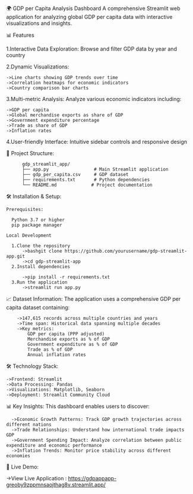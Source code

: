 🌍 GDP per Capita Analysis Dashboard
  A comprehensive Streamlit web application for analyzing global GDP per capita data with interactive visualizations and insights.
  
📊 Features

  1.Interactive Data Exploration: Browse and filter GDP data by year and country
  
  2.Dynamic Visualizations:

    ->Line charts showing GDP trends over time
    ->Correlation heatmaps for economic indicators
    ->Country comparison bar charts
    
  3.Multi-metric Analysis: Analyze various economic indicators including:

    ->GDP per capita
    ->Global merchandise exports as share of GDP
    ->Government expenditure percentage
    ->Trade as share of GDP
    ->Inflation rates
    
  4.User-friendly Interface: Intuitive sidebar controls and responsive design

  📁 Project Structure:

          gdp_streamlit_app/
          ├── app.py                 # Main Streamlit application
          ├── gdp_per_capita.csv     # GDP dataset
          ├── requirements.txt       # Python dependencies
          └── README.md             # Project documentation

🛠️ Installation & Setup:

    Prerequisites:

      Python 3.7 or higher
      pip package manager

    Local Development

      1.Clone the repository
          ->bashgit clone https://github.com/yourusername/gdp-streamlit-app.git
          ->cd gdp-streamlit-app
      2.Install dependencies
      
          ->pip install -r requirements.txt
      3.Run the application
          ->streamlit run app.py
          
  📈 Dataset Information:
      The application uses a comprehensive GDP per capita dataset containing:

        ->147,615 records across multiple countries and years
        ->Time span: Historical data spanning multiple decades
        ->Key metrics:
            GDP per capita (PPP adjusted)
            Merchandise exports as % of GDP
            Government expenditure as % of GDP
            Trade as % of GDP
            Annual inflation rates        

🛠️ Technology Stack:

    ->Frontend: Streamlit
    ->Data Processing: Pandas
    ->Visualizations: Matplotlib, Seaborn
    ->Deployment: Streamlit Community Cloud

📊 Key Insights:
      This dashboard enables users to discover:

      ->Economic Growth Patterns: Track GDP growth trajectories across different nations
      ->Trade Relationships: Understand how international trade impacts GDP
      ->Government Spending Impact: Analyze correlation between public expenditure and economic performance  
      ->Inflation Trends: Monitor price stability across different economies


  🚀 Live Demo:
  
   ->View Live Application : https://gdpappapp-greoby9zppmnsaojthag8v.streamlit.app/












          
